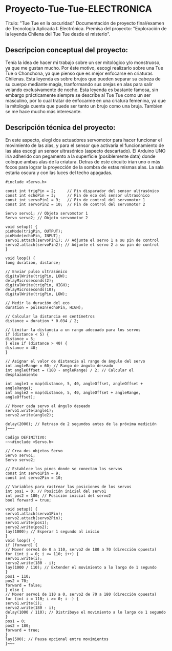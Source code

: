 # Proyecto-Tue-Tue-ELECTRONICA
Titulo: "Tue Tue en la oscuridad"
Documentación de proyecto final/examen de Tecnología Aplicada I: Electrónica.
Premisa del proyecto: "Exploración de la leyenda Chilena del Tue Tue desde el misterio".

## Descripcion conceptual del proyecto:
Tenía la idea de hacer mi trabajo sobre un ser mitológico y/o monstruoso, ya que me gustan mucho. Por éste motivo, escogí realizarlo sobre una Tue Tue o Chonchona, ya que pienso que es mejor enfocarse en criaturas Chilenas. Esta leyenda es sobre brujos que pueden separar su cabeza de su cuerpo mediante magia, tranformando sus orejas en alas para salir volando exclusivamente de noche. Esta leyenda es bastante famosa, sin embargo prácticamente siempre se describe al Tue Tue como un ser masculino, por lo cual tratar de enfocarme en una criatura femenina, ya que la mitología cuenta que puede ser tanto un brujo como una bruja. Tambien se me hace mucho más interesante.

## Descripción técnica del proyecto:
En este aspecto, elegí dos actuadores servomotor para hacer funcionar el movimiento de las alas, y para el sensor que activaría el funcionamiento de las alas escogi un sensor ultrasónico (aspecto descartado).
El Arduino UNO iría adherido con pegamento a la superficie (posiblemente data) donde coloque ambas alas de la criatura. Detras de este circuito irian uno o  más focos para lograr la proyección de la sombra de estas mismas alas. La sala estaria oscura y con las luces del techo apagadas.

~~~Código FALLIDO (Pre exámen):
#include <Servo.h>

const int trigPin = 2;     // Pin disparador del sensor ultrasónico
const int echoPin = 3;     // Pin de eco del sensor ultrasónico
const int servoPin1 = 9;   // Pin de control del servomotor 1
const int servoPin2 = 10;  // Pin de control del servomotor 2

Servo servo1; // Objeto servomotor 1
Servo servo2; // Objeto servomotor 2

void setup() {
pinMode(trigPin, OUTPUT);
pinMode(echoPin, INPUT);
servo1.attach(servoPin1); // Adjunte el servo 1 a su pin de control
servo2.attach(servoPin2); // Adjunte el servo 2 a su pin de control
}

void loop() {
long duration, distance;

// Enviar pulso ultrasónico
digitalWrite(trigPin, LOW);
delayMicroseconds(2);
digitalWrite(trigPin, HIGH);
delayMicroseconds(10);
digitalWrite(trigPin, LOW);

// Medir la duración del eco
duration = pulseIn(echoPin, HIGH);

// Calcular la distancia en centímetros
distance = duration * 0.034 / 2;

// Limitar la distancia a un rango adecuado para los servos
if (distance < 5) {
distance = 5;
} else if (distance > 40) {
distance = 40;
}

// Asignar el valor de distancia al rango de ángulo del servo
int angleRange = 60; // Rango de ángulo deseado
int angleOffset = (180 - angleRange) / 2; // Calcular el desplazamiento

int angle1 = map(distance, 5, 40, angleOffset, angleOffset + angleRange);
int angle2 = map(distance, 5, 40, angleOffset + angleRange, angleOffset);

// Mover cada servo al ángulo deseado
servo1.write(angle1);
servo2.write(angle2);

delay(2000); // Retraso de 2 segundos antes de la próxima medición
}~~~

Codigo DEFINITIVO:
~~~#include <Servo.h>

// Crea dos objetos Servo
Servo servo1;
Servo servo2;

// Establece los pines donde se conectan los servos
const int servo1Pin = 9;
const int servo2Pin = 10;

// Variables para rastrear las posiciones de los servos
int pos1 = 0; // Posición inicial del servo1
int pos2 = 180; // Posición inicial del servo2
bool forward = true;

void setup() {
servo1.attach(servo1Pin);
servo2.attach(servo2Pin);
servo1.write(pos1);
servo2.write(pos2);
lay(1000); // Esperar 1 segundo al inicio
}
void loop() {
if (forward) {
// Mover servo1 de 0 a 110, servo2 de 180 a 70 (dirección opuesta)
for (int i = 0; i <= 110; i++) {
servo1.write(i);
servo2.write(180 - i);
lay(1000 / 110); // Extender el movimiento a lo largo de 1 segundo
}
pos1 = 110;
pos2 = 70;
forward = false;
} else {
// Mover servo1 de 110 a 0, servo2 de 70 a 180 (dirección opuesta)
for (int i = 110; i >= 0; i--) {
servo1.write(i);
servo2.write(180 - i);
delay(1000 / 110); // Distribuye el movimiento a lo largo de 1 segundo
}
pos1 = 0;
pos2 = 180;
forward = true;
}
lay(500); // Pausa opcional entre movimientos
}~~~
